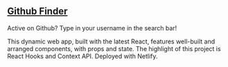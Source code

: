 ## [Github Finder](http://githubfinder.eugeneilin.dev)

Active on Github? Type in your username in the search bar!

This dynamic web app, built with the latest React, features well-built and arranged components, with props and state. The highlight of this project is React Hooks and Context API. Deployed with Netlify.
